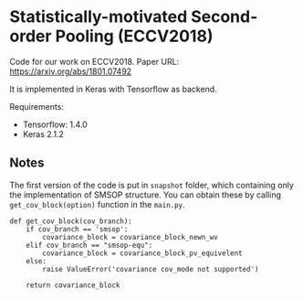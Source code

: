 # Statistically-motivated Second-order Pooling (ECCV2018)

Code for our work on ECCV2018.
Paper URL: https://arxiv.org/abs/1801.07492

It is implemented in Keras with Tensorflow as backend.

Requirements:
* Tensorflow: 1.4.0
* Keras 2.1.2

## Notes

The first version of the code is put in `snapshot` folder, which containing only the implementation of SMSOP structure. You can obtain these by calling ```get_cov_block(option)``` function in the `main.py`. 

```
def get_cov_block(cov_branch):
    if cov_branch == 'smsop':
        covariance_block = covariance_block_newn_wv
    elif cov_branch == "smsop-equ":
        covariance_block = covariance_block_pv_equivelent
    else:
        raise ValueError('covariance cov_mode not supported')

    return covariance_block
```



